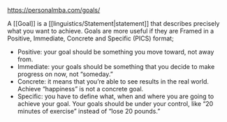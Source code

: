 https://personalmba.com/goals/

A [[Goal]] is a [[linguistics/Statement|statement]] that describes precisely what you want to achieve. Goals are more useful if they are Framed in a Positive, Immediate, Concrete and Specific (PICS) format;

- Positive: your goal should be something you move toward, not away from.
- Immediate: your goals should be something that you decide to make progress on now, not “someday.”
- Concrete: it means that you’re able to see results in the real world. Achieve “happiness” is not a concrete goal.
- Specific: you have to define what, when and where you are going to achieve your goal. Your goals should be under your control, like “20 minutes of exercise” instead of “lose 20 pounds.”

